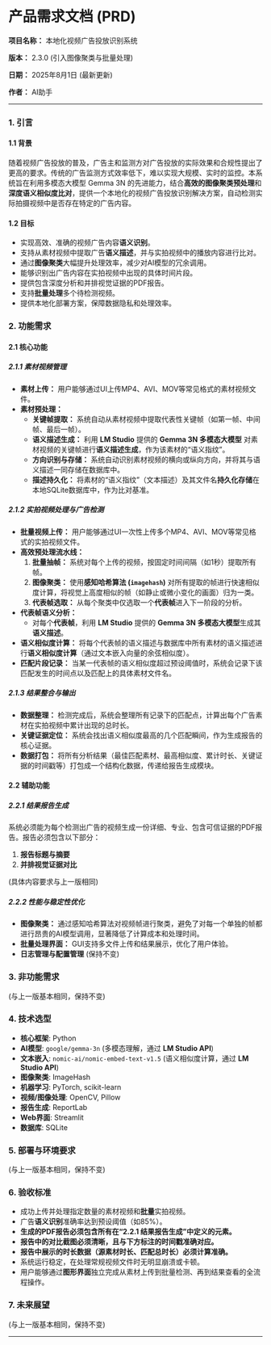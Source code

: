 # 产品需求文档 (PRD)

**项目名称：** 本地化视频广告投放识别系统

**版本：** 2.3.0 (引入图像聚类与批量处理)

**日期：** 2025年8月1日 (最新更新)

**作者：** AI助手

---

### 1. 引言

#### 1.1 背景
随着视频广告投放的普及，广告主和监测方对广告投放的实际效果和合规性提出了更高的要求。传统的广告监测方式效率低下，难以实现大规模、实时的监控。本系统旨在利用多模态大模型 Gemma 3N 的先进能力，结合**高效的图像聚类预处理**和**深度语义相似度比对**，提供一个本地化的视频广告投放识别解决方案，自动检测实际拍摄视频中是否存在特定的广告内容。

#### 1.2 目标
*   实现高效、准确的视频广告内容**语义识别**。
*   支持从素材视频中提取广告**语义描述**，并与实拍视频中的播放内容进行比对。
*   通过**图像聚类**大幅提升处理效率，减少对AI模型的冗余调用。
*   能够识别出广告内容在实拍视频中出现的具体时间片段。
*   提供包含深度分析和并排视觉证据的PDF报告。
*   支持**批量处理**多个待检测视频。
*   提供本地化部署方案，保障数据隐私和处理效率。

### 2. 功能需求

#### 2.1 核心功能

##### 2.1.1 素材视频管理
*   **素材上传：** 用户能够通过UI上传MP4、AVI、MOV等常见格式的素材视频文件。
*   **素材预处理：**
    *   **关键帧提取：** 系统自动从素材视频中提取代表性关键帧（如第一帧、中间帧、最后一帧）。
    *   **语义描述生成：** 利用 **LM Studio** 提供的 **Gemma 3N 多模态大模型** 对素材视频的关键帧进行**语义描述生成**，作为该素材的“语义指纹”。
    *   **方向识别与存储：** 系统自动识别素材视频的横向或纵向方向，并将其与语义描述一同存储在数据库中。
    *   **描述持久化：** 将素材的“语义指纹”（文本描述）及其文件名**持久化存储**在本地SQLite数据库中，作为比对基准。

##### 2.1.2 实拍视频处理与广告检测
*   **批量视频上传：** 用户能够通过UI一次性上传多个MP4、AVI、MOV等常见格式的实拍视频文件。
*   **高效预处理流水线：**
    1.  **批量抽帧：** 系统对每个上传的视频，按固定时间间隔（如1秒）提取所有帧。
    2.  **图像聚类：** 使用**感知哈希算法 (`imagehash`)** 对所有提取的帧进行快速相似度计算，将视觉上高度相似的帧（如静止或微小变化的画面）归为一类。
    3.  **代表帧选取：** 从每个聚类中仅选取一个**代表帧**进入下一阶段的分析。
*   **代表帧语义分析：**
    *   对每个**代表帧**，利用 **LM Studio** 提供的 **Gemma 3N 多模态大模型**生成其**语义描述**。
*   **语义相似度计算：** 将每个代表帧的语义描述与数据库中所有素材的语义描述进行**语义相似度计算**（通过文本嵌入向量的余弦相似度）。
*   **匹配片段记录：** 当某一代表帧的语义相似度超过预设阈值时，系统会记录下该匹配发生的时间点以及匹配上的具体素材文件名。

##### 2.1.3 结果整合与输出
*   **数据整理：** 检测完成后，系统会整理所有记录下的匹配点，计算出每个广告素材在实拍视频中累计出现的总时长。
*   **关键证据定位：** 系统会找出语义相似度最高的几个匹配瞬间，作为生成报告的核心证据。
*   **数据打包：** 将所有分析结果（最佳匹配素材、最高相似度、累计时长、关键证据的时间戳等）打包成一个结构化数据，传递给报告生成模块。

#### 2.2 辅助功能

##### 2.2.1 结果报告生成
系统必须能为每个检测出广告的视频生成一份详细、专业、包含可信证据的PDF报告。报告必须包含以下部分：

1.  **报告标题与摘要**
2.  **并排视觉证据对比**

(具体内容要求与上一版相同)

##### 2.2.2 性能与稳定性优化
*   **图像聚类：** 通过感知哈希算法对视频帧进行聚类，避免了对每一个单独的帧都进行昂贵的AI模型调用，显著降低了计算成本和处理时间。
*   **批量处理界面：** GUI支持多文件上传和结果展示，优化了用户体验。
*   **日志管理与配置管理** (保持不变)

### 3. 非功能需求

(与上一版基本相同，保持不变)

### 4. 技术选型

- **核心框架**: Python
- **AI模型**: `google/gemma-3n` (多模态理解，通过 **LM Studio API**)
- **文本嵌入**: `nomic-ai/nomic-embed-text-v1.5` (语义相似度计算，通过 **LM Studio API**)
- **图像聚类**: ImageHash
- **机器学习**: PyTorch, scikit-learn
- **视频/图像处理**: OpenCV, Pillow
- **报告生成**: ReportLab
- **Web界面**: Streamlit
- **数据库**: SQLite

### 5. 部署与环境要求

(与上一版基本相同，保持不变)

### 6. 验收标准

*   成功上传并处理指定数量的素材视频和**批量**实拍视频。
*   广告**语义识别**准确率达到预设阈值（如85%）。
*   **生成的PDF报告必须包含所有在“2.2.1 结果报告生成”中定义的元素。**
*   **报告中的对比截图必须清晰，且与下方标注的时间戳准确对应。**
*   **报告中展示的时长数据（源素材时长、匹配总时长）必须计算准确。**
*   系统运行稳定，在处理常规视频文件时无明显崩溃或卡顿。
*   用户能够通过**图形界面**独立完成从素材上传到批量检测、再到结果查看的全流程操作。

### 7. 未来展望

(与上一版基本相同，保持不变)

---
